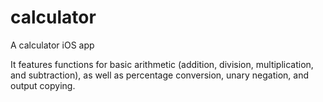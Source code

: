 # calculator
A calculator iOS app 

It features functions for basic arithmetic (addition, division, multiplication, and subtraction), as well as percentage conversion, unary negation, and output copying.
